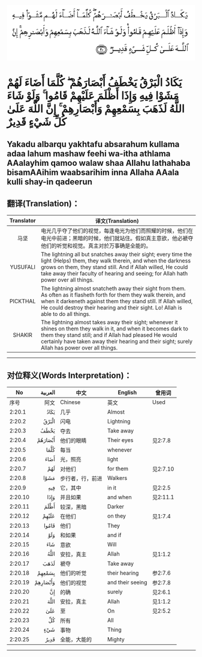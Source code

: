 ![002:020](images/002_020.gif)

#  يَكَادُ الْبَرْقُ يَخْطَفُ أَبْصَارَهُمْ ۖ كُلَّمَا أَضَاءَ لَهُمْ مَشَوْا فِيهِ وَإِذَا أَظْلَمَ عَلَيْهِمْ قَامُوا ۚ وَلَوْ شَاءَ اللَّهُ لَذَهَبَ بِسَمْعِهِمْ وَأَبْصَارِهِمْ ۚ إِنَّ اللَّهَ عَلَىٰ كُلِّ شَيْءٍ قَدِيرٌ 

## Yakadu albarqu yakhtafu absarahum kullama adaa lahum mashaw feehi wa-itha athlama AAalayhim qamoo walaw shaa Allahu lathahaba bisamAAihim waabsarihim inna Allaha AAala kulli shay-in qadeerun

## 翻译(Translation)：

| Translator | 译文(Translation)                                            |
|:----------:| ------------------------------------------------------------ |
| 马坚       | 电光几乎夺了他们的视觉，每逢电光为他们而照耀的时候，他们在电光中前进；黑暗的时候，他们就站住。假如真主意欲，他必褫夺他们的听觉和视觉。真主对於万事确是全能的。 |
| YUSUFALI   | The lightning all but snatches away their sight; every time the light (Helps) them, they walk therein, and when the darkness grows on them, they stand still. And if Allah willed, He could take away their faculty of hearing and seeing; for Allah hath power over all things. |
| PICKTHAL   | The lightning almost snatcheth away their sight from them. As often as it flasheth forth for them they walk therein, and when it darkeneth against them they stand still. If Allah willed, He could destroy their hearing and their sight. Lo! Allah is able to do all things. |
| SHAKIR     | The lightning almost takes away their sight; whenever it shines on them they walk in it, and when it becomes dark to them they stand still; and if Allah had pleased He would certainly have taken away their hearing and their sight; surely Allah has power over all things. |

---

## 对位释义(Words Interpretation)：

| No      |  العربية | 中文             | English          | 曾用词   |
| ------- | -------: | ---------------- | ---------------- | -------- |
| 序号    |     阿文 | Chinese          | 英文             | Used     |
| 2:20.1  |     يَكَادُ | 几乎             | Almost           |          |
| 2:20.2  |    الْبَرْقُ | 闪电             | Lightning        |          |
| 2:20.3  |     يَخْطَفُ | 夺去             | Take away        |          |
| 2:20.4  |  أَبْصَارَهُمْ | 他们的眼睛       | Their eyes       | 见2:7.8  |
| 2:20.5  |     كُلَّمَا | 每当             | whenever         |          |
| 2:20.6  |     أَضَاءَ | 光，照亮         | light            |          |
| 2:20.7  |      لَهُمْ | 对他们           | for them         | 见2:7.10 |
| 2:20.8  |     مَشَوْا | 步行者，行，前进 | Walkers          |          |
| 2:20.9  |      فِيهِ | 它，其中         | in it            | 见2:2.5  |
| 2:20.10 |     وَإِذَا | 并且如果         | and when         | 见2:11.1 |
| 2:20.11 |     أَظْلَمَ | 较深，黑暗       | Darker           |          |
| 2:20.12 |    عَلَيْهِمْ | 在他们           | on they          | 见1:7.4  |
| 2:20.13 |    قَامُوا | 他们             | They             |          |
| 2:20.14 |      وَلَوْ | 和如果           | and if           |          |
| 2:20.15 |      شَاءَ | 意欲             | Will             |          |
| 2:20.16 |     اللَّهُ | 安拉，真主       | Allah            | 见1:1.2  |
| 2:20.17 |     لَذَهَبَ | 褫夺             | Take away        |          |
| 2:20.18 |   بِسَمْعِهِمْ | 他们的听觉       | their hearing    | 参2:7.6  |
| 2:20.19 | وَأَبْصَارِهِمْ | 他们的视觉       | and their seeing | 参2:7.8  |
| 2:20.20 |       إِنَّ | 的确             | surely           | 见2:6.1  |
| 2:20.21 |     اللَّهَ | 安拉，真主       | Allah            | 见1:1.2  |
| 2:20.22 |      عَلَىٰ | 至               | On               | 见2:5.2  |
| 2:20.23 |       كُلِّ | 所有             | All              |          |
| 2:20.24 |      شَيْءٍ | 事物             | Thing            |          |
| 2:20.25 |     قَدِيرٌ | 全能，大能的     | Mighty           |          |

---
